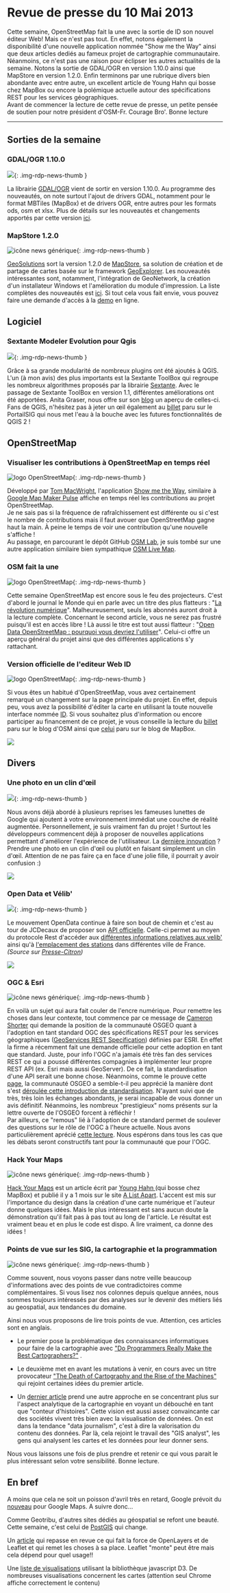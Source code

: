 # Revue de presse du 10 Mai 2013

Cette semaine, OpenStreetMap fait la une avec la sortie de ID son nouvel éditeur Web! Mais ce n'est pas tout. En effet, notons également la disponibilité d'une nouvelle application nommée "Show me the Way" ainsi que deux articles dediés au fameux projet de cartographie communautaire. Néanmoins, ce n'est pas une raison pour éclipser les autres actualités de la semaine. Notons la sortie de GDAL/OGR en version 1.10.0 ainsi que MapStore en version 1.2.0. Enfin terminons par une rubrique divers bien abondante avec entre autre, un excellent article de Young Hahn qui bosse chez MapBox ou encore la polémique actuelle autour des spécifications REST pour les services géographiques.  
Avant de commencer la lecture de cette revue de presse, un petite pensée de soutien pour notre président d'OSM-Fr. Courage Bro'. Bonne lecture

----

## Sorties de la semaine

### GDAL/OGR 1.10.0

![](https://cdn.geotribu.fr/img/logos-icones/logiciels_librairies/gdal.png){: .img-rdp-news-thumb }

La librairie [GDAL/OGR](http://www.gdal.org/ "GDAL/OGR") vient de sortir en version 1.10.0. Au programme des nouveautés, on note surtout l'ajout de drivers GDAL, notamment pour le format MBTiles (MapBox) et de drivers OGR, entre autres pour les formats ods, osm et xlsx. Plus de détails sur les nouveautés et changements apportés par cette version [ici](http://trac.osgeo.org/gdal/wiki/Release/1.10.0-News "Nouveautés GDAL 1.1.0").

### MapStore 1.2.0

![icône news générique](https://cdn.geotribu.fr/img/internal/icons-rdp-news/news.png "News Geotribu"){: .img-rdp-news-thumb }

[GeoSolutions](http://www.geo-solutions.it/ "GeoSolutions") sort la version 1.2.0 de [MapStore](https://github.com/geosolutions-it/mapstore "MapStore"), sa solution de création et de partage de cartes basée sur le framework [GeoExplorer](https://github.com/opengeo/GeoExplorer "GeoExplorer"). Les nouveautés intéressantes sont, notamment, l'intégration de GeoNetwork, la création d'un installateur Windows et l'amélioration du module d'impression. La liste complètes des nouveautés est [ici](http://geo-solutions.blogspot.com/2013/05/mapstore-1.2.0.html "MapStore 1.2.0"). Si tout cela vous fait envie, vous pouvez faire une demande d'accès à la [demo](http://mapstore.geo-solutions.it/mapstore/ "Demo MapStore") en ligne.

## Logiciel

### Sextante Modeler Evolution pour Qgis

![](https://cdn.geotribu.fr/img/logos-icones/logiciels_librairies/qgis.png){: .img-rdp-news-thumb }

Grâce à sa grande modularité de nombreux plugins ont été ajoutés à QGIS. L'un (à mon avis) des plus importants est la Sextante ToolBox qui regroupe les nombreux algorithmes proposés par la librairie [Sextante](http://www.sextantegis.com/). Avec le passage de Sextante ToolBox en version 1.1, différentes améliorations ont été apportées. Anita Graser, nous offre sur son [blog](https://anitagraser.com/2013/05/04/sextante-modeler-evolution-1-0-8-to-1-1/) un aperçu de celles-ci. Fans de QGIS, n'hésitez pas à jeter un œil également au [billet](https://anitagraser.com/2013/05/04/sextante-modeler-evolution-1-0-8-to-1-1/) paru sur le PortailSIG qui nous met l'eau à la bouche avec les futures fonctionnalités de QGIS 2 !

## OpenStreetMap

### Visualiser les contributions à OpenStreetMap en temps réel

![logo OpenStreetMap](https://cdn.geotribu.fr/img/logos-icones/OpenStreetMap/Openstreetmap.png "logo OSM"){: .img-rdp-news-thumb }

Développé par [Tom MacWright](https://github.com/tmcw), l'application [Show me the Way](http://osmlab.github.io/show-me-the-way/), similaire à [Google Map Maker Pulse](http://www.google.com/mapmaker/pulse) affiche en temps réel les contributions au projet OpenStreetMap.  
Je ne sais pas si la fréquence de rafraîchissement est différente ou si c'est le nombre de contributions mais il faut avouer que OpenStreetMap gagne haut la main. À peine le temps de voir une contribution qu'une nouvelle s'affiche !  
Au passage, en parcourant le dépôt GitHub [OSM Lab](https://github.com/osmlab), je suis tombé sur une autre application similaire bien sympathique [OSM Live Map](http://osmlab.github.io/osm-live-map/).

### OSM fait la une

![logo OpenStreetMap](https://cdn.geotribu.fr/img/logos-icones/OpenStreetMap/Openstreetmap.png "logo OSM"){: .img-rdp-news-thumb }

Cette semaine OpenStreetMap est encore sous le feu des projecteurs. C'est d'abord le journal le Monde qui en parle avec un titre des plus flatteurs : "[La révolution numérique](https://www.lemonde.fr/sciences/article/2013/05/06/cartographie-la-revolution-numerique_3171889_1650684.html)". Malheureusement, seuls les abonnés auront droit à la lecture complète. Concernant le second article, vous ne serez pas frustré puisqu'il est en accès libre ! Là aussi le titre est tout aussi flatteur : "[Open Data OpenStreetMap : pourquoi vous devriez l'utiliser](http://linuxfr.org/news/openstreetmap-pourquoi-vous-devriez-l-utiliser)". Celui-ci offre un aperçu général du projet ainsi que des différentes applications s'y rattachant.

### Version officielle de l'editeur Web ID

![logo OpenStreetMap](https://cdn.geotribu.fr/img/logos-icones/OpenStreetMap/Openstreetmap.png "logo OSM"){: .img-rdp-news-thumb }

Si vous êtes un habitué d'OpenStreetMap, vous avez certainement remarqué un changement sur la page principale du projet. En effet, depuis peu, vous avez la possibilité d'éditer la carte en utilisant la toute nouvelle interface nommée [ID](http://wiki.openstreetmap.org/wiki/Id). Si vous souhaitez plus d'information ou encore participer au financement de ce projet, je vous conseille la lecture du [billet](http://blog.openstreetmap.org/2013/05/07/openstreetmap-launches-all-new-easy-map-editor-and-announces-funding-appeal/) paru sur le blog d'OSM ainsi que [celui](http://mapbox.com/blog/new-map-editor-launches-openstreetmap/) paru sur le blog de MapBox.

![](http://blog.openstreetmap.org/wp-content/uploads/2013/05/id_animated.gif)

## Divers

### Une photo en un clin d'œil

![](https://cdn.geotribu.fr/img/logos-icones/entreprises_association/google/google.webp){: .img-rdp-news-thumb }

Nous avons déjà abordé à plusieurs reprises les fameuses lunettes de Google qui ajoutent à votre environnement immédiat une couche de réalité augmentée. Personnellement, je suis vraiment fan du projet ! Surtout les développeurs commencent déjà à proposer de nouvelles applications permettant d'améliorer l'expérience de l'utilisateur. La [dernière innovation](http://www.blog-nouvelles-technologies.fr/archives/28781/google-glass-des-photos-en-un-clin-doeil-et-une-navigation-vocale-a-laide-dun-iphone/) ? Prendre une photo en un clin d'œil ou plutôt en faisant simplement un clin d'œil. Attention de ne pas faire ça en face d'une jolie fille, il pourrait y avoir confusion :)

![](http://www.blog-nouvelles-technologies.fr/wp-content/uploads/2013/05/google-glass-des-photos-en-un-clin-doeil-et-une-navigation-vocale-a-laide-dun-iphone-1.jpg)

### Open Data et Vélib'

![](https://cdn.geotribu.fr/img/logos-icones/divers/opendata.jpg){: .img-rdp-news-thumb }

Le mouvement OpenData continue à faire son bout de chemin et c'est au tour de JCDecaux de proposer son [API officielle](https://developer.jcdecaux.com/#/home). Celle-ci permet au moyen du protocole Rest d'accéder aux [différentes informations relatives aux velib'](https://developer.jcdecaux.com/#/opendata/vls?page=dynamic) ainsi qu'à [l'emplacement des stations](https://developer.jcdecaux.com/#/opendata/vls?page=static) dans différentes ville de France. *(Source sur [Presse-Citron](http://www.presse-citron.net/velib-libere-ses-donnees-a-moitie))*

*![](http://www.presse-citron.net/wordpress_prod/wp-content/uploads/jcdecaux-developer-opendata.jpg)*

### OGC & Esri

![icône news générique](https://cdn.geotribu.fr/img/internal/icons-rdp-news/news.png "News Geotribu"){: .img-rdp-news-thumb }

En voilà un sujet qui aura fait couler de l'encre numérique. Pour remettre les choses dans leur contexte, tout commence par ce message de [Cameron Shorter](http://lists.osgeo.org/pipermail/discuss/2013-May/011599.html) qui demande la position de la communauté OSGEO quant à l'adoption en tant standard OGC des spécifications REST pour les services géographiques ([GeoServices REST Specification](http://www.esri.com/industries/landing-pages/geoservices/geoservices)) définies par ESRI. En effet la firme a récemment fait une demande officielle pour cette adoption en tant que standard. Juste, pour info l'OGC n'a jamais été très fan des services REST ce qui a poussé différentes compagnies à implémenter leur propre REST API (ex. Esri mais aussi GeoServer). De ce fait, la standardisation d'une API serait une bonne chose. Néanmoins, comme le prouve cette [page](http://wiki.osgeo.org/wiki/Geoservices_REST_API#Open_Letter_to_OGC_and_voting_members), la communauté OSGEO a semble-t-il peu apprécié la manière dont s'est [déroulée cette introduction de standardisation](http://lists.osgeo.org/pipermail/discuss/2013-May/011639.html). N'ayant suivi que de très, très loin les échanges abondants, je serai incapable de vous donner un avis définitif. Néanmoins, les nombreux "prestigieux" noms présents sur la lettre ouverte de l'OSGEO forcent à réfléchir !  
Par ailleurs, ce "remous" lié à l'adoption de ce standard permet de soulever des questions sur le rôle de l'OGC à l'heure actuelle. Nous avons particulièrement aprécié [cette lecture](http://blog.burhum.com/post/50036141569/the-ogc-is-stuck-in-1999). Nous espérons dans tous les cas que les débats seront constructifs tant pour la communauté que pour l'OGC.

### Hack Your Maps

![icône news générique](https://cdn.geotribu.fr/img/internal/icons-rdp-news/news.png "News Geotribu"){: .img-rdp-news-thumb }

[Hack Your Maps](http://alistapart.com/article/hack-your-maps "Hack Your Maps") est un article écrit par [Young Hahn ](http://alistapart.com/author/yhahn "Young Hahn")(qui bosse chez MapBox) et publié il y a 1 mois sur le site [A List Apart](http://alistapart.com/ "A List Apart"). L'accent est mis sur l'importance du design dans la création d'une carte numérique et l'auteur donne quelques idées. Mais le plus intéressant est sans aucun doute la démonstration qu'il fait pas à pas tout au long de l'article. Le résultat est vraiment beau et en plus le code est dispo. A lire vraiment, ca donne des idées !

### Points de vue sur les SIG, la cartographie et la programmation

![icône news générique](https://cdn.geotribu.fr/img/internal/icons-rdp-news/news.png "News Geotribu"){: .img-rdp-news-thumb }

Comme souvent, nous voyons passer dans notre veille beaucoup d'informations avec des points de vue contradictoires comme complémentaires. Si vous lisez nos colonnes depuis quelque années, nous sommes toujours intéressés par des analyses sur le devenir des métiers liés au geospatial, aux tendances du domaine.

Ainsi nous vous proposons de lire trois points de vue. Attention, ces articles sont en anglais.

- Le premier pose la problématique des connaissances informatiques pour faire de la cartographie avec ["Do Programmers Really Make the Best Cartographers?"](http://www.gogeomatics.ca/magazine/do-programmers-really-make-the-best-cartographers.htm) .

- Le deuxième met en avant les mutations à venir, en cours avec un titre provocateur ["The Death of Cartography and the Rise of the Machines"](http://www.gogeomatics.ca/magazine/the-death-of-cartography-and-the-rise-of-the-machines.htm) qui rejoint certaines idées du premier article.

- Un [dernier article](http://blog.visual.ly/is-cartography-dead/) prend une autre approche en se concentrant plus sur l'aspect analytique de la cartographie en voyant un débouché en tant que "conteur d'histoires". Cette vision est aussi assez convaincante car des sociétés vivent très bien avec la visualisation de données. On est dans la tendance "data journalism", c'est à dire la valorisation du contenu des données. Par là, cela rejoint le travail des "GIS analyst", les gens qui analysent les cartes et les données pour leur donner sens.

Nous vous laissons une fois de plus prendre et retenir ce qui vous parait le plus intéressant selon votre sensibilité. Bonne lecture.

## En bref

A moins que cela ne soit un poisson d'avril très en retard, Google prévoit du [nouveau](http://googlesystem.blogspot.com/2013/05/new-google-maps-interface.html "Nouveauté Google Maps") pour Google Maps. A suivre donc...

Comme Geotribu, d'autres sites dédiés au géospatial se refont une beauté. Cette semaine, c'est celui de [PostGIS](http://www.postgis.net/) qui change.

Un [article](http://acuriousanimal.com/blog/2013/05/05/the-problem-with-openlayers/) qui repasse en revue ce qui fait la force de OpenLayers et de Leaflet et qui remet les choses à sa place. Leaflet "monte" peut être mais cela dépend pour quel usage!!

Une [liste de visualisations](http://biovisualize.github.io/d3visualization/#visualizationType=map) utilisant la bibliothèque javascript D3. De nombreuses visualisations concernent les cartes (attention seul Chrome affiche correctement le contenu)
